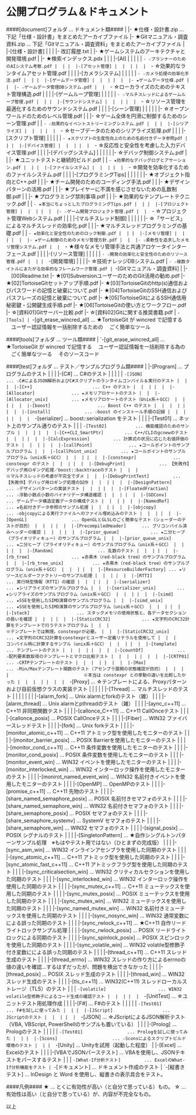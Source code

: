 公開プログラム＆ドキュメント
======

####[document]フォルダ ... ドキュメント類####
     |
     |- ★仕様・設計書.zip             ... 下記「仕様・設計書」をまとめたアーカイブファイル
     |- ★Gitマニュアル・調査資料.zip  ... 下記「Gitマニュアル・調査資料」をまとめたアーカイブファイル
     |
     |-[仕様・設計書]
     |  |
     |  |-   改訂履歴.txt
     |  |- ★ゲームシステムのアーキテクチャと開発環境.pdf
     |  |- ★検索インデックス.pdx
     |  |
     |  |-[AI]
     |  |  |
     |  |  `- ☆プランナーのためのAIシステム考察.pdf
     |  |
     |  |-[アセット管理]
     |  |  |
     |  |  `- ☆効果的なランタイムアセット管理.pdf
     |  |
     |  |-[カメラシステム]
     |  |  |
     |  |  `- ☆カメラ処理の効率化手法.pdf
     |  |
     |  |-[ゲームデータ管理]
     |  |  |
     |  |  |- ★ゲームデータ仕様.pdf
     |  |  |- ☆ゲームデータ管理DBシステム.pdf
     |  |  `- ☆ローカライズのためのテキスト管理構造.pdf
     |  |
     |  |-[ゲームループ管理]
     |  |  |
     |  |  `- ☆マルチスレッドによるゲームループ管理.pdf
     |  |
     |  |-[サウンドシステム]
     |  |  |
     |  |  `- ☆リソース管理を最適化するためのサウンドシステム.pdf
     |  |
     |  |-[シーン管理]
     |  |  |
     |  |  |- ☆オープンワールドのためのレベル管理.pdf
     |  |  |- ☆ゲーム全体を円滑に制御するためのシーン管理.pdf
     |  |  `- ☆効果的なイベントストリーミングシステム.pdf
     |  |
     |  |-[シリアライズ]
     |  |  |
     |  |  `- ☆セーブデータのためのシリアライズ処理.pdf
     |  |
     |  |-[スクリプト管理]
     |  |  |
     |  |  `- ★スクリプトの生産性向上のための名前付きデータ参照pdf
     |  |
     |  |-[デバイス管理]
     |  |  |
     |  |  `- ☆反応性と安全性を考慮した入力デバイス管理.pdf
     |  |
     |  |-[デバッグシステム]
     |  |  |
     |  |  |- ☆デバッグ制御システム.pdf
     |  |  |- ★ユニットテストと継続的ビルド.pdf
     |  |  `- ★効果的なデバッグログとアサーション.pdf
     |  |
     |  |-[ファイルシステム]
     |  |  |
     |  |  `- ☆開発を効率化するためのファイルシステム.pdf
     |  |
     |  |-[プログラミングTips]
     |  |  |
     |  |  |- ★オブジェクト指向とC++.pdf
     |  |  |- ★チーム開発のためのコーディング手法.pdf
     |  |  |- ★デザインパターンの活用.pdf
     |  |  |- ★プレイヤーに不満を感じさせないための乱数制御.pdf
     |  |  |- ★プログラミング禁則事項.pdf
     |  |  |- ★効果的なテンプレートテクニック.pdf
     |  |  `- ★本当にちょっとしたプログラミングTips.pdf
     |  |
     |  |-[プロジェクト管理]
     |  |  |
     |  |  |- ☆ゲーム開発プロジェクト管理.pdf
     |  |  `- ☆プロジェクト管理Webシステム.pdf
     |  |
     |  |-[マルチスレッド制御]
     |  |  |
     |  |  |- ☆「サービス」によるマルチスレッドの効率化.pdf
     |  |  |- ★マルチスレッドプログラミングの基礎.pdf
     |  |  `- ★効率化と安全性のためのロック制御.pdf
     |  |
     |  |-[メモリ管理]
     |  |  |
     |  |  |- ★ゲーム制御のためのメモリ管理方針.pdf
     |  |  |- ☆柔軟性を追求したメモリ管理システム.pdf
     |  |  `- ★様々なメモリ管理手法と共通アロケータインターフェース.pdf
     |  |
     |  |-[リソース管理]
     |  |  |
     |  |  `- ☆開発の効率化と安全性のためのリソース管理.pdf
     |  |
     |  `-[開発環境]
     |     |
     |     |- ☆技術ナレッジDBシステム.pdf
     |     `- ☆複数タイトルにまたがる効率的なフレームワーク管理.pdf
     |
     `-[Gitマニュアル・調査資料]
        |
        |- 　[00]Readme.txt
        |- ★[01]SubversionユーザーのためのGit活用の勧め.pdf
        |- ★[02]TortoiseGitセットアップ手順.pdf
        |- ★[03]TortoiseGitのhttp(s)通信およびパスワードの記憶と破棄について.pdf
        |- ★[04]TortoiseGitのSSH通信およびパスフレーズの記憶と破棄について.pdf
        |- ★[05]TortoiseGitによるSSH通信用秘密鍵・公開鍵生成手順.pdf
        |- ★[06]TortoiseGitの使い方とワークフロー.pdf
        |- ☆[資料01]Gitサーバー比較.pdf
        |- ☆[資料02]Gitに関する推奨書籍.pdf
        |
        `- [Tools]
            |
            `-[git_erase_wincred_all] ... ★TortoiseGit が wincred で記憶する
                                          　ユーザー認証情報を一括削除するための
                                          　ごく簡単なツール

####[tools]フォルダ ... ツール類####
     |
     `-[git_erase_wincred_all]        ... ★TortoiseGit が wincred で記憶する
                                          　ユーザー認証情報を一括削除する為の
                                          　ごく簡単なツーる
                                          　そのソースコード

####[test]フォルダ ... テスト／サンプルプログラム類####
     |
     |-[Program]                      ... プログラムのテスト
     |  |
     |  |-[C#]                        ... C#のテスト
     |  |  |
     |  |  `-[JSON]                   ... ☆C#によるJSON解析およびC#スクリプトのランタイムコンパイル＆実行のテスト
     |  |
     |  |-[C++]                       ... C++ のテスト
     |  |  |
     |  |  |-[Allocator]              ... ★メモリアロケートのテスト
     |  |  |-[Allocator_unix]         ... ★メモリアロケートのテスト（Unix系＋GCC）
     |  |  |
     |  |  |-[boost]                  ... Boost C++ のテスト
     |  |  |  |
     |  |  |  |-[install]             ... ☆boost のインストール手順の記録
     |  |  |  |
     |  |  |  `-[serializer]          ... boost::serialization をテスト
     |  |  |     |-[Test01]           ... ネット上のサンプル通りのテスト
     |  |  |     `-[Test02]           ... 機能確認のためのサンプル
     |  |  |
     |  |  |-[C++CLI_SmartPtr]        ... C++/CLIのgcnewのテスト
     |  |  |
     |  |  |-[CalcExpression]         ... 計算式の状況に応じた右値評価のテスト
     |  |  |
     |  |  |-[callPoint]              ... ★コールポイントのサンプルプログラム
     |  |  |-[callPoint_unix]         ... ★コールポイントのサンプルプログラム（unix系＋GCC）
     |  |  |
     |  |  |-[constexpr]              ... constexpr のテスト
     |  |  |
     |  |  |-[DebugPrint]             ... 【失敗作】デバッグ用ロギング処理／boost::backtraceのテスト
     |  |  |                              ※マルチスレッドの考慮が不完全でダメ
     |  |  |-[DebugPrintTest]         ... 【失敗作】デバッグ用ロギング処理の試作
     |  |  |
     |  |  |-[DesignPattern]          ... ☆デザインパターンの実装テスト
     |  |  |
     |  |  |-[FloatedFraction]        ... ☆浮動小数点小数のバイナリデータ構造確認
     |  |  |
     |  |  |-[GDConv]                 ... ゲームデータ構造定義データの構成テスト
     |  |  |
     |  |  |-[NamedRef]               ... ★名前付きデータ参照のサンプル処理
     |  |  |
     |  |  |-[objcopy]                ... ☆objcopyによる実行ファイルへのファイル埋め込みのテスト
     |  |  |
     |  |  |-[OpenGL]                 ... OpenGLとGLSLのごく簡単なテスト（シェーダーのテストが目的）
     |  |  |
     |  |  |-[PrecompiledHeader]      ... プリコンパイル済みヘッダーの確認
     |  |  |
     |  |  |-[prior_queue]            ... ★二分ヒープ（プライオリティキュー）のサンプルプログラム
     |  |  |-[prior_queue_unix]       ... ★二分ヒープ（プライオリティキュー）のサンプルプログラム（unix系＋GCC）
     |  |  |
     |  |  |-[Random]                 ... 乱数のテスト
     |  |  |
     |  |  |-[rb_tree]                ... ★赤黒木（red-black tree）のサンプルプログラム
     |  |  |-[rb_tree_unix]           ... ★赤黒木（red-black tree）のサンプルプログラム（unix系＋GCC）
     |  |  |
     |  |  |-[ResourceBuilderFactory] ... ★リソースビルダーファクトリーのサンプル処理
     |  |  |
     |  |  |-[RTTI]                   ... 実行時型情報（RTTI）の確認
     |  |  |
     |  |  |-[serializer]             ... ★シリアライズのサンプルプログラム
     |  |  |-[serializer_unix]        ... ★シリアライズのサンプルプログラム（unix系＋GCC）
     |  |  |
     |  |  |-[simd]                   ... ★SSEを使用したSIMD演算のサンプルプログラム
     |  |  |-[simd_unix]              ... ★SSEを使用したSIMD演算のサンプルプログラム（unix系＋GCC）
     |  |  |
     |  |  |-[stack]                  ... スタックメモリの使用状態と、各データセクションの扱いを確認
     |  |  |
     |  |  |-[StaticCRC32]            ... ★文字列のCRC32計算をテンプレートで行うテストプログラム
     |  |  |                              　※テンプレートでは無理。constexprが必要。
     |  |  |-[StaticCRC32_unix]       ... ★文字列のCRC32計算をconstexprとユーザー定義リテラルを使用して
     |  |  |                              　コンパイル時に計算するサンプル（unix系＋GCC）
     |  |  |
     |  |  |-[template]               ... テンプレートのテスト
     |  |  |  |
     |  |  |  |-[countOf]             ... ☆配列要素数取得のテンプレートとマクロ比較テスト
     |  |  |  |
     |  |  |  |-[CRTP01]              ... ☆CRTPテンプレートのテスト
     |  |  |  |
     |  |  |  |-[Max]                 ... ☆Min/Maxテンプレート関数のテスト（アセンブラ展開の状態確認が目的）
     |  |  |  |                           　※本当は constexpr との挙動の違いを比較したかった
     |  |  |  |
     |  |  |  `-[Proxy]               ... ☆テンプレートによる、Proxyパターンおよび自前仮想クラスの実装テスト
     |  |  |
     |  |  |-[Thread]                 ... マルチスレッドのテスト
     |  |  |  |
     |  |  |  |-[alarm_fork]                  ... Unix alarmとforkのテスト（雑）
     |  |  |  |-[alarm_thread]                ... Unix alarmとpthreadのテスト（雑）
     |  |  |  |-[aync_c++11]                  ... C++11 非同期関数テスト
     |  |  |  |-[callonce_C++11]              ... C++11 CallOnceテスト
     |  |  |  |-[callonce_posix]              ... POSIX CallOnceテスト
     |  |  |  |-[Fiber]                       ... WIN32 ファイバースレッドテスト
     |  |  |  |-[fork]                        ... Unix forkテスト
     |  |  |  |-[monitor_atomic_c++11]        ... C++11 アトミック型を使用したモニターのテスト
     |  |  |  |-[monitor_barrier_posix]       ... POSIX Barrierを使用したモニターのテスト
     |  |  |  |-[monitor_cond_c++11]          ... C++11 条件変数を使用したモニターのテスト
     |  |  |  |-[monitor_cond_posix]          ... POSIX 条件変数を使用したモニターのテスト
     |  |  |  |-[monitor_event_win]           ... WIN32 イベントを使用したモニターのテスト
     |  |  |  |-[monitor_interlocked_win]     ... WIN32 インターロック操作を使用したモニターのテスト
     |  |  |  |-[monirot_named_event_win]     ... WIN32 名前付きイベントを使用したモニターのテスト
     |  |  |  |-[OpenMP]                      ... OpenMPのテスト
     |  |  |  |-[promise_c++11]               ... C++11 先物のテスト
     |  |  |  |-[share_named_semaphore_posix] ... POSIX 名前付きセマフォのテスト
     |  |  |  |-[share_named_semaphore_win]   ... WIN32 名前付きセマフォのテスト
     |  |  |  |-[share_semaphore_posix]       ... POSIX セマフォのテスト
     |  |  |  |-[share_semaphore_systemv]     ... SystemV セマフォのテスト
     |  |  |  |-[share_semaphore_win]         ... WIN32 セマフォのテスト
     |  |  |  |-[signal_posix]                ... POSIX シグナルのテスト
     |  |  |  |-[SingletonPattern]            ... ★自作シングルトンパターンサンプル処理　※もはやテスト用ではない（ひとまずの完成版）
     |  |  |  |-[sync_asm_win]                ... WIN32 インラインアセンブラを使用した同期のテスト
     |  |  |  |-[sync_atomic_c++11]           ... C++11 アトミック型を使用した同期のテスト
     |  |  |  |-[sync_atomic_fast_c++11]      ... C++11 アトミックフラグ型を使用した同期のテスト
     |  |  |  |-[sync_criticalsection_win]    ... WIN32 クリティカルセクションを使用した同期のテスト
     |  |  |  |-[sync_interlocked_win]        ... WIN32 インターロック操作を使用した同期のテスト
     |  |  |  |-[sync_mutex_c++11]            ... C++11 ミューテックスを使用した同期のテスト
     |  |  |  |-[sync_mutex_posix]            ... POSIX ミューテックスを使用した同期のテスト
     |  |  |  |-[sync_mutex_win]              ... WIN32 ミューテックスを使用した同期のテスト
     |  |  |  |-[sync_named_mutex_win]        ... WIN32 名前付きミューテックスを使用した同期のテスト
     |  |  |  |-[sync_nosync_win]             ... WIN32 通常変数にによる誤った同期のテスト
     |  |  |  |-[sync_rwlock_c++11]           ... ★C++11 自作リードライトロックサンプル処理
     |  |  |  |-[sync_rwlock_posix]           ... POSIX リードライトロックによる同期のテスト
     |  |  |  |-[sync_spinlock_posix]         ... POSIX スピンロックを使用した同期のテスト
     |  |  |  |-[sync_volatile_win]           ... WIN32 volatile型修飾子付き変数にによる誤った同期のテスト
     |  |  |  |-[thread_c++11]                ... C++11 スレッド生成のテスト
     |  |  |  |-[thread_errno]                ... WIN32 スレッドの作り方によるerrnoの値の違いを確認...するはずだったが、問題を検出できなかった
     |  |  |  |-[thread_posix]                ... POSIX スレッド生成のテスト
     |  |  |  |-[thread_win]                  ... WIN32 スレッド生成のテスト
     |  |  |  |-[tls_c++11]                   ... WIN32(C++11) スレッドローカルストレージ（TLS）のテスト
     |  |  |  `-[volatile]                    ... WIN32 volatile型修飾子によるコード生成の確認テスト
     |  |  |
     |  |  `-[UnitTest]               ... ☆ユニットテスト用処理作成
     |  |
     |  |-[F#]                        ... F#のテスト
     |  |  |
     |  |  `-[Test01]                 ... F#を試しに使ってみた
     |  |
     |  |-[JScript]                   ... JScriptのテスト
     |  |  |
     |  |  `-[JSON]                   ... ☆JScriptによるJSON解析テスト（VBA, VBScript, PowerShellのサンプルも置いている）
     |  |
     |  |-[Prolog]                    ... Prologのテスト
     |  |  |
     |  |  `-[Test01]                 ... Prologを試しに使ってみた
     |  |
     |  |-[Scons]                     ... ☆Sconsによるスクリプトビルド環境のテスト
     |  |
     |  `-[Unity]                     ... Unityを試用（起動した程度）
     |
     |-[Excel]                        ... Excelのテスト
     |  |
     |  |-[VBAでJSONパーステスト]     ... VBAを使用し、JSONテキストをパースするテスト
     |  |
     |  `-[What-If分析テスト]         ... ExcelのWhat-If分析機能をテスト
     |
     `-[ドキュメント]                 ... ドキュメント作成のテスト
        |
        `-[縦書きテスト]              ... InDesign と Word を使用し、縦書きの表示具合をテスト。

####凡例####
    ★ ... とくに有効性が高い（と自分で思っている）もの。
    ☆ ... 有効性は高い（と自分で思っている）が、内容が不完全なもの。

以上
